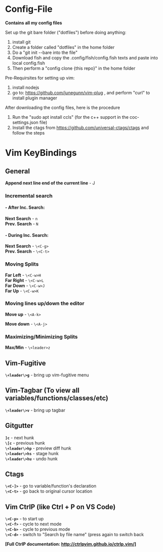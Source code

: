 # Config-File
**Contains all my config files** 

Set up the git bare folder ("dotfiles") before doing anything:
1. install git
2. Create a folder called "dotfiles" in the home folder
3. Do a "git init --bare into the file"
4. Download fish and copy the .config/fish/config.fish texts and paste into local config.fish
5. Then perform a "config clone {this repo}" in the home folder

Pre-Requirsites for setting up vim:
1. install nodejs
2. go to: https://github.com/junegunn/vim-plug , and perform "curl" to install plugin manager

After downloading the config files, here is the procedure

1. Run the "sudo apt install ccls" (for the c++ support in the coc-settings.json file)
2. Install the ctags from https://github.com/universal-ctags/ctags and follow the steps

# Vim KeyBindings 
## General
**Append next line end of the current line** - J 

### Incremental search

#### - After Inc. Search:
**Next Search** - `n`  
**Prev. Search** - `N`
#### - During Inc. Search:
**Next Search** - `\<C-g>`  
**Prev. Search** - `\<C-t>` 


### Moving Splits
**Far Left** - `\<C-w>H`  
**Far Right** - `\<C-w>L`  
**Far Down** - `\<C-w>J`  
**Far Up** - `\<C-w>K`    

### Moving lines up/down the editor

**Move up** - `\<A-k>`  

**Move down** - `\<A-j>`

### Maximizing/Minimizing Splits

**Max/Min** - `\<leader>z`
## Vim-Fugitive
**`\<leader\>g`** - bring up vim-fugitive menu

## Vim-Tagbar (To view all variables/functions/classes/etc)
**`\<leader\>v`** - bring up tagbar 
## Gitgutter
**`]c`** - next hunk  
**`\[c`** - previous hunk  
**`\<leader\>hp`** - preview diff hunk  
**`\<leader\>hs`** - stage hunk  
**`\<leader\>hu`** - undo hunk
## Ctags
**`\<C-]>`** - go to variable/function's declaration  
**`\<C-t>`** - go back to original cursor location

## Vim CtrlP (like Ctrl + P on VS Code)
**`\<C-p>`** - to start up  
**`\<C-f>`** - cycle to next mode  
**`\<C-b>`** - cycle to previous mode  
**`\<C-d>`** - switch to "Search by file name" (press again to switch back  

**[Full CtrlP documentation: http://ctrlpvim.github.io/ctrlp.vim/]**

